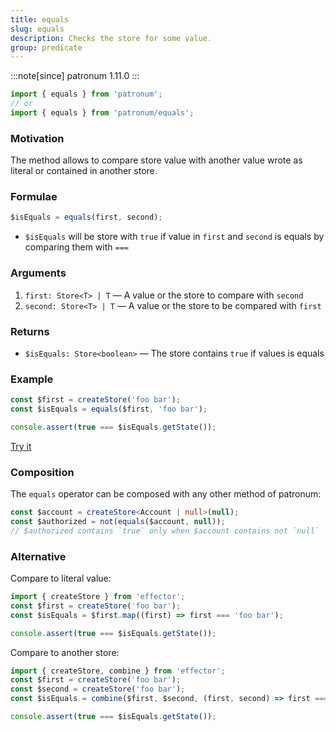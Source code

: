 ```yaml
---
title: equals
slug: equals
description: Checks the store for some value.
group: predicate
---
```


:::note[since]
patronum 1.11.0
:::

```ts
import { equals } from 'patronum';
// or
import { equals } from 'patronum/equals';
```

### Motivation

The method allows to compare store value with another value wrote as literal or contained in another store.

### Formulae

```ts
$isEquals = equals(first, second);
```

- `$isEquals` will be store with `true` if value in `first` and `second` is equals by comparing them with `===`

### Arguments

1. `first: Store<T> | T` — A value or the store to compare with `second`
2. `second: Store<T> | T` — A value or the store to be compared with `first`

### Returns

- `$isEquals: Store<boolean>` — The store contains `true` if values is equals

### Example

```ts
const $first = createStore('foo bar');
const $isEquals = equals($first, 'foo bar');

console.assert(true === $isEquals.getState());
```

[Try it](https://share.effector.dev/UtAWVd9r)

### Composition

The `equals` operator can be composed with any other method of patronum:

```ts
const $account = createStore<Account | null>(null);
const $authorized = not(equals($account, null));
// $authorized contains `true` only when $account contains not `null`
```

### Alternative

Compare to literal value:

```ts
import { createStore } from 'effector';
const $first = createStore('foo bar');
const $isEquals = $first.map((first) => first === 'foo bar');

console.assert(true === $isEquals.getState());
```

Compare to another store:

```ts
import { createStore, combine } from 'effector';
const $first = createStore('foo bar');
const $second = createStore('foo bar');
const $isEquals = combine($first, $second, (first, second) => first === second);

console.assert(true === $isEquals.getState());
```
